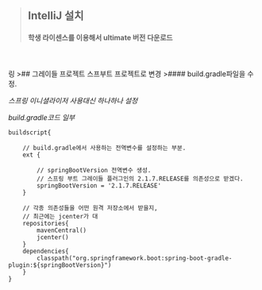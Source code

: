 >## IntelliJ 설치   
>#### 학생 라이센스를 이용해서 ultimate 버전 다운로드   

<br>
<br>
링
>## 그레이들 프로젝트 스프부트 프로젝트로 변경   
>#### build.gradle파일을 수정.

<br>

*스프링 이니셜라이저 사용대신 하나하나 설정*   

*build.gradle코드 일부*   

```
buildscript{

    // build.gradle에서 사용하는 전역변수를 설정하는 부분.
    ext {
       
        // springBootVersion 전역변수 생성.
        // 스프링 부트 그레이들 플러그인의 2.1.7.RELEASE를 의존성으로 받겠다.
        springBootVersion = '2.1.7.RELEASE'
    }
    
    // 각종 의존성들을 어떤 원격 저장소에서 받을지,
    // 최근에는 jcenter가 대
    repositories{
        mavenCentral()
        jcenter()
    }
    dependencies{
        classpath("org.springframework.boot:spring-boot-gradle-plugin:${springBootVersion}")
    }
}
```
